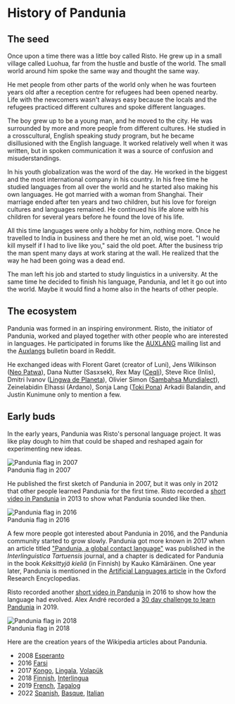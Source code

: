 # History of Pandunia

## The seed

Once upon a time there was a little boy called Risto.
He grew up in a small village called Luohua, far from the hustle and bustle of the world.
The small world around him spoke the same way and thought the same way.

He met people from other parts of the world only when he was fourteen years old
after a reception centre for refugees had been opened nearby.
Life with the newcomers wasn't always easy
because the locals and the refugees practiced different cultures and spoke different languages.

The boy grew up to be a young man, and he moved to the city.
He was surrounded by more and more people from different cultures.
He studied in a crosscultural, English speaking study program,
but he became disillusioned with the English language.
It worked relatively well when it was written,
but in spoken communication it was a source of confusion and misuderstandings.

In his youth globalization was the word of the day.
He worked in the biggest and the most international company in his country.
In his free time he studied languages from all over the world
and he started also making his own languages.
He got married with a woman from Shanghai.
Their marriage ended after ten years and two children,
but his love for foreign cultures and languages remained.
He continued his life alone with his children for several years
before he found the love of his life.

All this time languages were only a hobby for him, nothing more.
Once he travelled to India in business and there he met an old, wise poet.
"I would kill myself if I had to live like you," said the old poet.
After the business trip the man spent many days at work staring at the wall.
He realized that the way he had been going was a dead end.

The man left his job and started to study linguistics in a university.
At the same time he decided to finish his language, Pandunia,
and let it go out into the world.
Maybe it would find a home also in the hearts of other people.


## The ecosystem

Pandunia was formed in an inspiring environment.
Risto, the initiator of Pandunia, worked and played together with other people
who are interested in languages.
He participated in forums like
the [AUXLANG](https://listserv.brown.edu/cgi-bin/wa?A0=AUXLANG) mailing list
and the [Auxlangs](https://www.reddit.com/r/auxlangs/) bulletin board in Reddit.

He exchanged ideas with
Florent Garet (creator of Luni),
Jens Wilkinson ([Neo Patwa](http://patwa.pbworks.com)),
Dana Nutter (Sasxsek),
Rex May ([Ceqli](http://ceqli.pbworks.com)),
Steve Rice (Inlis),
Dmitri Ivanov ([Lingwa de Planeta](http://www.lingwadeplaneta.info)),
Olivier Simon ([Sambahsa Mundialect](https://sambahsa.neocities.org/)),
Zeinelabidin Elhassi (Ardano),
Sonja Lang ([Toki Pona](https://tokipona.org/))
Arkadii Balandin,
and Justin Kunimune
only to mention a few.


## Early buds

In the early years, Pandunia was Risto's personal language project.
It was like play dough to him that could be shaped and reshaped again for experimenting new ideas.

![](http://www.pandunia.info/bandir/bandera2007.gif "Pandunia flag in 2007")  
Pandunia flag in 2007

He published the first sketch of Pandunia in 2007,
but it was only in 2012 that other people learned Pandunia for the first time.
Risto recorded a [short video in Pandunia](https://www.youtube.com/watch?v=yfkQrdyfLcQ) in 2013
to show what Pandunia sounded like then.

![](http://www.pandunia.info/bandir/bandera2016.png "Pandunia flag in 2016")  
Pandunia flag in 2016

A few more people got interested about Pandunia in 2016,
and the Pandunia community started to grow slowly.
Pandunia got more known in 2017
when an article titled
["Pandunia, a global contact language"](https://dea.digar.ee/cgi-bin/dea?a=d&d=JVinterlinguisticatrt201705.2.5.2.4)
was published in the _Interlinguistica Tartuensis_ journal,
and a chapter is dedicated for Pandunia in the book *Keksittyjä kieliä* (in Finnish) by Kauko Kämäräinen.
One year later, Pandunia is mentioned in the
[Artificial Languages article](https://oxfordre.com/linguistics/view/10.1093/acrefore/9780199384655.001.0001/acrefore-9780199384655-e-11)
in the Oxford Research Encyclopedias.

Risto recorded another [short video in Pandunia](https://www.youtube.com/watch?v=TgO8AwX4OCU)
in 2016 to show how the language had evolved.
Alex André recorded a [30 day challenge to learn Pandunia](https://twitter.com/XanderLeaDaren/status/1114972322157465612) in 2019.

![](http://www.pandunia.info/bandir/bandir.png "Pandunia flag in 2018")  
Pandunia flag in 2018

Here are the creation years of the Wikipedia articles about Pandunia.

- 2008 [Esperanto](https://eo.wikipedia.org/wiki/Pandunia)
- 2016 [Farsi](https://fa.wikipedia.org/wiki/%D9%BE%D8%A7%D9%86%D8%AF%D9%88%D9%86%DB%8C%D8%A7)
- 2017 [Kongo](https://kg.wikipedia.org/wiki/Pandunia),
       [Lingala](https://ln.wikipedia.org/wiki/Pandunia),
       [Volapük](https://vo.wikipedia.org/wiki/Pandunia)
- 2018 [Finnish](https://fi.wikipedia.org/wiki/Pandunia),
       [Interlingua](https://ia.wikipedia.org/wiki/Pandunia)
- 2019 [French](https://fr.wikipedia.org/wiki/Pandunia),
       [Tagalog](https://tl.wikipedia.org/wiki/Pandunia)
- 2022 [Spanish](https://es.wikipedia.org/wiki/Pandunia),
       [Basque](https://eu.wikipedia.org/wiki/Pandunia),
       [Italian](https://it.wikipedia.org/wiki/Pandunia)
